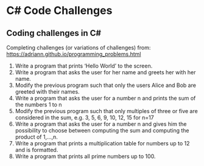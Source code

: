 # C# Code Challenges
## Coding challenges in C#

Completing challenges (or variations of challenges) from: https://adriann.github.io/programming_problems.html

1. Write a program that prints ‘Hello World’ to the screen.
2. Write a program that asks the user for her name and greets her with her name.
3. Modify the previous program such that only the users Alice and Bob are greeted with their names.
4. Write a program that asks the user for a number n and prints the sum of the numbers 1 to n
5. Modify the previous program such that only multiples of three or five are considered in the sum, e.g. 3, 5, 6, 9, 10, 12, 15 for n=17
6. Write a program that asks the user for a number n and gives him the possibility to choose between computing the sum and computing the product of 1,…,n.
7. Write a program that prints a multiplication table for numbers up to 12 and is formatted.
8. Write a program that prints all prime numbers up to 100.
